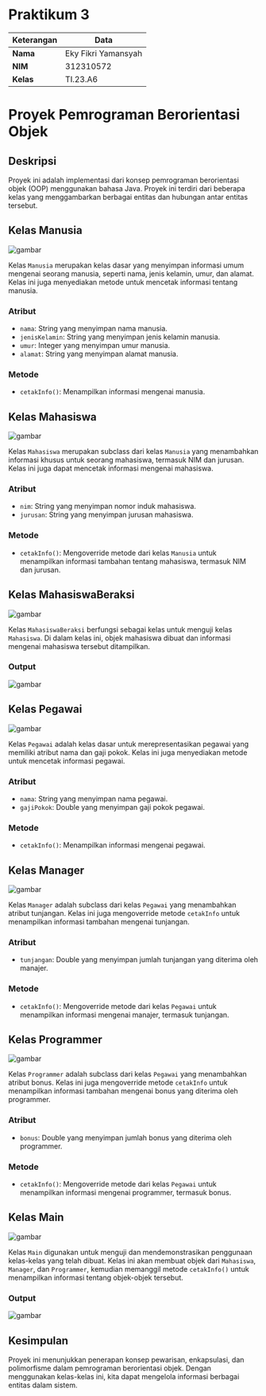 # Praktikum 3

| Keterangan | Data                |
| ---------- | ------------------- |
| **Nama**   | Eky Fikri Yamansyah |
| **NIM**    | 312310572           |
| **Kelas**  | TI.23.A6            |

# Proyek Pemrograman Berorientasi Objek

## Deskripsi

Proyek ini adalah implementasi dari konsep pemrograman berorientasi objek (OOP) menggunakan bahasa Java. Proyek ini terdiri dari beberapa kelas yang menggambarkan berbagai entitas dan hubungan antar entitas tersebut.

## Kelas Manusia

![gambar](assets/Mahasiswa/m.png)

Kelas `Manusia` merupakan kelas dasar yang menyimpan informasi umum mengenai seorang manusia, seperti nama, jenis kelamin, umur, dan alamat. Kelas ini juga menyediakan metode untuk mencetak informasi tentang manusia.

### Atribut

- `nama`: String yang menyimpan nama manusia.
- `jenisKelamin`: String yang menyimpan jenis kelamin manusia.
- `umur`: Integer yang menyimpan umur manusia.
- `alamat`: String yang menyimpan alamat manusia.

### Metode

- `cetakInfo()`: Menampilkan informasi mengenai manusia.

## Kelas Mahasiswa

![gambar](assets/Mahasiswa/mh.png)

Kelas `Mahasiswa` merupakan subclass dari kelas `Manusia` yang menambahkan informasi khusus untuk seorang mahasiswa, termasuk NIM dan jurusan. Kelas ini juga dapat mencetak informasi mengenai mahasiswa.

### Atribut

- `nim`: String yang menyimpan nomor induk mahasiswa.
- `jurusan`: String yang menyimpan jurusan mahasiswa.

### Metode

- `cetakInfo()`: Mengoverride metode dari kelas `Manusia` untuk menampilkan informasi tambahan tentang mahasiswa, termasuk NIM dan jurusan.

## Kelas MahasiswaBeraksi

![gambar](assets/Mahasiswa/mb.png)

Kelas `MahasiswaBeraksi` berfungsi sebagai kelas untuk menguji kelas `Mahasiswa`. Di dalam kelas ini, objek mahasiswa dibuat dan informasi mengenai mahasiswa tersebut ditampilkan.

### Output

![gambar](assets/Mahasiswa/o.png)

## Kelas Pegawai

![gambar](assets/Pegawai/p.png)

Kelas `Pegawai` adalah kelas dasar untuk merepresentasikan pegawai yang memiliki atribut nama dan gaji pokok. Kelas ini juga menyediakan metode untuk mencetak informasi pegawai.

### Atribut

- `nama`: String yang menyimpan nama pegawai.
- `gajiPokok`: Double yang menyimpan gaji pokok pegawai.

### Metode

- `cetakInfo()`: Menampilkan informasi mengenai pegawai.

## Kelas Manager

![gambar](assets/Pegawai/m.png)

Kelas `Manager` adalah subclass dari kelas `Pegawai` yang menambahkan atribut tunjangan. Kelas ini juga mengoverride metode `cetakInfo` untuk menampilkan informasi tambahan mengenai tunjangan.

### Atribut

- `tunjangan`: Double yang menyimpan jumlah tunjangan yang diterima oleh manajer.

### Metode

- `cetakInfo()`: Mengoverride metode dari kelas `Pegawai` untuk menampilkan informasi mengenai manajer, termasuk tunjangan.

## Kelas Programmer

![gambar](assets/Pegawai/pr.png)

Kelas `Programmer` adalah subclass dari kelas `Pegawai` yang menambahkan atribut bonus. Kelas ini juga mengoverride metode `cetakInfo` untuk menampilkan informasi tambahan mengenai bonus yang diterima oleh programmer.

### Atribut

- `bonus`: Double yang menyimpan jumlah bonus yang diterima oleh programmer.

### Metode

- `cetakInfo()`: Mengoverride metode dari kelas `Pegawai` untuk menampilkan informasi mengenai programmer, termasuk bonus.

## Kelas Main

![gambar](assets/Pegawai/o.png)

Kelas `Main` digunakan untuk menguji dan mendemonstrasikan penggunaan kelas-kelas yang telah dibuat. Kelas ini akan membuat objek dari `Mahasiswa`, `Manager`, dan `Programmer`, kemudian memanggil metode `cetakInfo()` untuk menampilkan informasi tentang objek-objek tersebut.

### Output

![gambar](assets/Pegawai/k.png)

## Kesimpulan

Proyek ini menunjukkan penerapan konsep pewarisan, enkapsulasi, dan polimorfisme dalam pemrograman berorientasi objek. Dengan menggunakan kelas-kelas ini, kita dapat mengelola informasi berbagai entitas dalam sistem.
